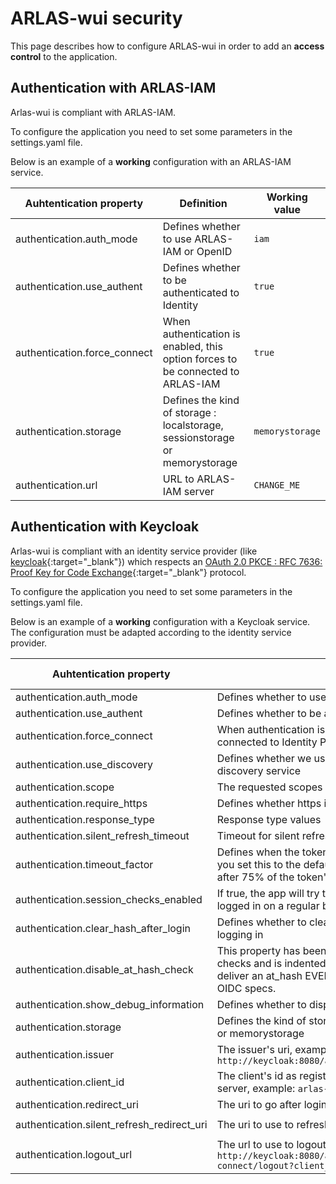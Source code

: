 # ARLAS-wui security

This page describes how to configure ARLAS-wui in order to add an **access control** to the application.

## Authentication with ARLAS-IAM

Arlas-wui is compliant with ARLAS-IAM.

To configure the application you need to set some parameters in the settings.yaml file.

Below is an example of a **working** configuration with an ARLAS-IAM service.

| Auhtentication property | Definition | Working value |
| --- | --- | --- |
|authentication.auth_mode | Defines whether to use ARLAS-IAM or OpenID | `iam`|
|authentication.use_authent | Defines whether to be authenticated to Identity | `true`|
|authentication.force_connect | When authentication is enabled, this option forces to be connected to ARLAS-IAM | `true` |
| authentication.storage | Defines the kind of storage : localstorage, sessionstorage or memorystorage  | `memorystorage` |
| authentication.url | URL to ARLAS-IAM server  | `CHANGE_ME` |

## Authentication with Keycloak

Arlas-wui is compliant with an identity service provider (like [keycloak](https://www.keycloak.org/){:target="_blank"}) which respects an [OAuth 2.0 PKCE : RFC 7636: Proof Key for Code Exchange](https://tools.ietf.org/html/rfc7636){:target="_blank"} protocol.

To configure the application you need to set some parameters in the settings.yaml file.

Below is an example of a **working** configuration with a Keycloak service. The configuration must be adapted according to the identity service provider.

| Auhtentication property | Definition | Working value |
| --- | --- | --- |
|authentication.auth_mode | Defines whether to use ARLAS-IAM or OpenID | `openid`|
|authentication.use_authent | Defines whether to be authenticated to Identity | `true`|
|authentication.force_connect | When authentication is enabled, this option forces to be connected to Identity Provider at application bootstrap | `true` |
|authentication.use_discovery | Defines whether we use Identity Provider document discovery service | `true` |
|authentication.scope | The requested scopes | `profile` |
| authentication.require_https | Defines whether https is required | `true` |
| authentication.response_type | Response type values | `code` |
| authentication.silent_refresh_timeout | Timeout for silent refresh | `1000` |
| authentication.timeout_factor | Defines when the token_timeout event should be raised. If you set this to the default value 0.75, the event is triggered after 75% of the token's life time. | `0.75` |
| authentication.session_checks_enabled | If true, the app will try to check whether the user is still logged in on a regular basis as described | `true` |  
| authentication.clear_hash_after_login | Defines whether to clear the hash fragment in url after logging in |  `true` |
| authentication.disable_at_hash_check | This property has been introduced to disable at_hash checks and is indented for Identity Provider that does not deliver an at_hash EVEN THOUGH its recommended by the OIDC specs. |  `true` |
| authentication.show_debug_information | Defines whether to display debug log in browser console | `false` |
| authentication.storage | Defines the kind of storage : localstorage, sessionstorage or memorystorage  | `memorystorage` |
| authentication.issuer | The issuer's uri, example: `http://keycloak:8080/auth/realms/arlas` | `CHANGE_ME` |
| authentication.client_id | The client's id as registered with the identity provider server, example: `arlas-front` | `CHANGE_ME` |
| authentication.redirect_uri | The uri to go after login | `/callback` | 
| authentication.silent_refresh_redirect_uri | The uri to use to refresh token | `/silent-refresh.html` | 
| authentication.logout_url | The url to use to logout, example: `http://keycloak:8080/auth/realms/arlas/protocol/openid-connect/logout?client_id=arlas` | `CHANGE_ME` |
